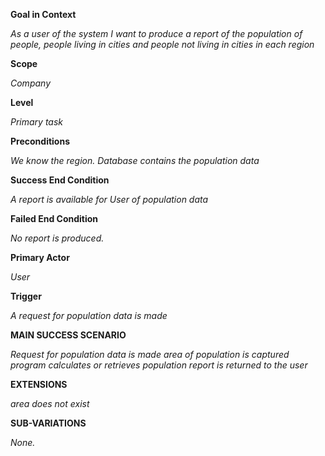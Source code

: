 **Goal in Context**

_As a user of the system I want to produce a report of the population of people, people living in cities and people not living in cities in each region_

**Scope**

_Company_

**Level**

_Primary task_

**Preconditions**

_We know the region. Database contains the population data_

**Success End Condition**

_A report is available for User of population data_

**Failed End Condition**

_No report is produced._

**Primary Actor**

_User_

**Trigger**

_A request for population data is made_

**MAIN SUCCESS SCENARIO**

_Request for population data is made
area of population is captured
program calculates or retrieves population
report is returned to the user_

**EXTENSIONS**

_area does not exist_

**SUB-VARIATIONS**

_None._